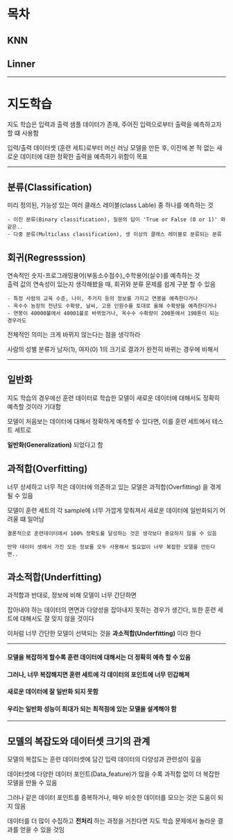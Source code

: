 # 목차

## KNN

## Linner

-------------------------------------------------------

# 지도학습

지도 학습은 입력과 출력 샘플 데이터가 존재, 주어진 입력으로부터 출력을 예측하고자 할 떄 사용함

입력/출력 데이터셋 (훈련 세트)로부터 머신 러닝 모델을 만든 후, 이전에 본 적 없는 새로운 데이터에 대한 정확한 출력을 예측하기 위함이 목표

-------------------------------------------------------

## 분류(Classification)

미리 정의된, 가능성 있는 여러 클래스 레이블(class Lable) 중 하나를 예측하는 것
  
    - 이진 분류(Binary classification), 질문의 답이 'True or False (0 or 1)' 와 같은..
    - 다중 분류(Multiclass classification), 셋 이상의 클래스 레이블로 분류되는 분류

## 회귀(Regresssion)

연속적인 숫지-프로그래밍용어(부동소수점수)_수학용어(실수)를 예측하는 것  
출력 값의 연속성이 있는지 생각해봤을 때, 회귀와 분류 문제를 쉽게 구분 할 수 있음

    - 특정 사람의 교육 수준, 나이, 주거지 등의 정보를 가지고 연봉을 예측한다거나
    - 옥수수 농장의 전년도 수확량, 날씨, 고용 인원수를 토대로 올해 수확량을 예측한다거나
    - 연봉이 40000불에서 40001불로 바뀌었거나, 옥수수 수확량이 200톤에서 198톤이 되는 경우라도 
    
전체적인 의미는 크게 바뀌지 않는다는 점을 생각하라 

사람의 성별 분류가 남자(1), 여자(0) 1의 크기로 결과가 완전히 바뀌는 경우에 비해서

-------------------------------------------------------

## 일반화

지도 학습의 경우에선 훈련 데이터로 학습한 모델이 새로운 데이터에 대해서도 정확히 예측할 것이라 기대함

모델이 처음보는 데이터에 대해서 정확하게 예측할 수 있다면, 이를 훈련 세트에서 테스트 세트로

**일반화(Generalization)** 되었다고 함

## 과적합(Overfitting)

너무 상세하고 너무 적은 데이터에 의존하고 있는 모델은 과적합(Overfitting) 을 겪게 될 수 있음

모델이 훈련 세트의 각 sample에 너무 가깝게 맞춰져서 새로운 데이터에 일반화되기 어려울 떄 일어남

    
    결론적으로 훈련데이터에서 100% 정확도를 달성하는 것은 생각보다 중요하지 않을 수 있음
    
    만약 데이터 셋에서 가진 모든 정보를 모두 사용해서 필요없이 너무 복잡한 모델을 만든다면..
    
## 과소적합(Underfitting)

과적합과 반대로, 정보에 비해 모델이 너무 간단하면

잡아내야 하는 데이터의 면면과 다양성을 잡아내지 못하는 경우가 생긴다, 또한 훈련 세트에 대해서도 잘 맞지 않을 것이다

이처럼 너무 간단한 모델이 선택되는 것을 
**과소적합(Underfitting)**
이라 한다

-------------------------------------------------------

#### 모델을 복잡하게 할수록 훈련 데이터에 대해서는 더 정확히 예측 할 수 있음
#### 그러나, 너무 복잡해지면 훈련 세트에 각 데이터의 포인트에 너무 민갑해져
#### 새로운 데이터에 잘 일반화 되지 못함
#### 우리는 일반화 성능이 최대가 되는 최적점에 있는 모델을 설계해야 함
--------------------------------------------------------

## 모델의 복잡도와 데이터셋 크기의 관계

모델의 복잡도는 훈련 데이터셋에 담긴 입력 데이터의 다양성과 관련성이 깊음

데이터셋에 다양한 데이터 포인트(Data_feature)가 많을 수록 과적합 없이 더 복잡한 모델을 만들 수 있음

그러나 같은 데이터 포인트를 중복하거나, 매우 비슷한 데이터를 모으는 것은 도움이 되지 않음

데이터를 더 많이 수집하고 **전처리** 하는 과정을 거친다면 지도 학습 문제에서 놀라운 결과를 얻을 수 있을 것임
